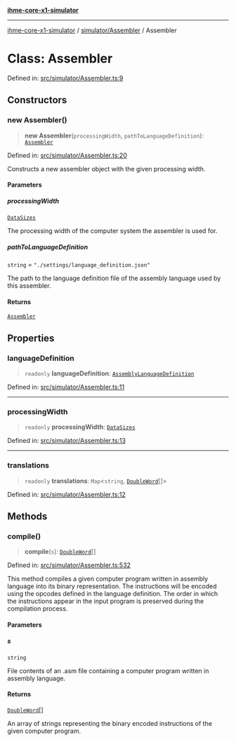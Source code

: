[**ihme-core-x1-simulator**](../../../README.md)

***

[ihme-core-x1-simulator](../../../modules.md) / [simulator/Assembler](../README.md) / Assembler

# Class: Assembler

Defined in: [src/simulator/Assembler.ts:9](https://github.com/ProgrammIt/CPU-Simulator/blob/96764be0553f95d688bfe5600c9ae9aea8701845/src/simulator/Assembler.ts#L9)

## Constructors

### new Assembler()

> **new Assembler**(`processingWidth`, `pathToLanguageDefinition`): [`Assembler`](Assembler.md)

Defined in: [src/simulator/Assembler.ts:20](https://github.com/ProgrammIt/CPU-Simulator/blob/96764be0553f95d688bfe5600c9ae9aea8701845/src/simulator/Assembler.ts#L20)

Constructs a new assembler object with the given processing width.

#### Parameters

##### processingWidth

[`DataSizes`](../../../enumerations/DataSizes/enumerations/DataSizes.md)

The processing width of the computer system the assembler is used for.

##### pathToLanguageDefinition

`string` = `"./settings/language_definition.json"`

The path to the language definition file of the assembly language used by this assembler.

#### Returns

[`Assembler`](Assembler.md)

## Properties

### languageDefinition

> `readonly` **languageDefinition**: [`AssemblyLanguageDefinition`](../../compiler/AssemblyLanguageDefinition/interfaces/AssemblyLanguageDefinition.md)

Defined in: [src/simulator/Assembler.ts:11](https://github.com/ProgrammIt/CPU-Simulator/blob/96764be0553f95d688bfe5600c9ae9aea8701845/src/simulator/Assembler.ts#L11)

***

### processingWidth

> `readonly` **processingWidth**: [`DataSizes`](../../../enumerations/DataSizes/enumerations/DataSizes.md)

Defined in: [src/simulator/Assembler.ts:13](https://github.com/ProgrammIt/CPU-Simulator/blob/96764be0553f95d688bfe5600c9ae9aea8701845/src/simulator/Assembler.ts#L13)

***

### translations

> `readonly` **translations**: `Map`\<`string`, [`DoubleWord`](../../../binary_types/DoubleWord/classes/DoubleWord.md)[]\>

Defined in: [src/simulator/Assembler.ts:12](https://github.com/ProgrammIt/CPU-Simulator/blob/96764be0553f95d688bfe5600c9ae9aea8701845/src/simulator/Assembler.ts#L12)

## Methods

### compile()

> **compile**(`s`): [`DoubleWord`](../../../binary_types/DoubleWord/classes/DoubleWord.md)[]

Defined in: [src/simulator/Assembler.ts:532](https://github.com/ProgrammIt/CPU-Simulator/blob/96764be0553f95d688bfe5600c9ae9aea8701845/src/simulator/Assembler.ts#L532)

This method compiles a given computer program written in assembly language into its binary representation.
The instructions will be encoded using the opcodes defined in the language definition.
The order in which the instructions appear in the input program is preserved during the compilation process.

#### Parameters

##### s

`string`

File contents of an .asm file containing a computer program written in assembly language.

#### Returns

[`DoubleWord`](../../../binary_types/DoubleWord/classes/DoubleWord.md)[]

An array of strings representing the binary encoded instructions of the given computer program.
